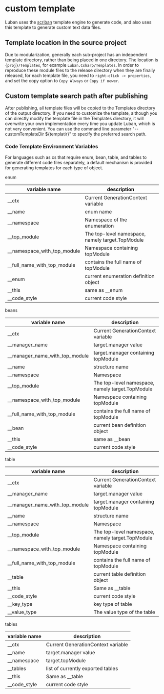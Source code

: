 # custom template

Luban uses the [scriban](https://github.com/scriban/scriban) template engine to generate code, and also uses this template to generate custom text data files.

## Template location in the source project

Due to modularization, generally each sub-project has an independent template directory, rather than being placed in one directory. The location is `{proj}/Templates`, for example `Luban.Csharp/Templates`.
In order to reproduce these module files to the release directory when they are finally released, for each template file, you need to `right-click -> properties`, and set the copy option to `Copy Always` or `Copy if newer`.

## Custom template search path after publishing

After publishing, all template files will be copied to the Templates directory of the output directory. If you need to customize the template, although you can directly modify the template file in the Templates directory, it will overwrite your own implementation every time you update Luban, which is not very convenient. You can use the command line parameter "--customTemplateDir ${templatir}" to specify the preferred search path.

### Code Template Environment Variables

For languages such as cs that require enum, bean, table, and tables to generate different code files separately, a default mechanism is provided for generating templates for each type of object.

enum

| variable name               | description                                      |
| --------------------------- | ------------------------------------------------ |
| __ctx                       | Current GenerationContext variable               |
| __name                      | enum name                                        |
| __namespace                 | Namespace of the enumeration                     |
| __top_module                | The top-level namespace, namely target.TopModule |
| __namespace_with_top_module | Namespace containing topModule                   |
| __full_name_with_top_module | contains the full name of topModule              |
| __enum                      | current enumeration definition object            |
| __this                      | same as __enum                                   |
| __code_style                | current code style                               |

beans

| variable name                  | description                                      |
| ------------------------------ | ------------------------------------------------ |
| __ctx                          | Current GenerationContext variable               |
| __manager_name                 | target.manager value                             |
| __manager_name_with_top_module | target.manager containing topModule              |
| __name                         | structure name                                   |
| __namespace                    | Namespace                                        |
| __top_module                   | The top-level namespace, namely target.TopModule |
| __namespace_with_top_module    | Namespace containing topModule                   |
| __full_name_with_top_module    | contains the full name of topModule              |
| __bean                         | current bean definition object                   |
| __this                         | same as __bean                                   |
| __code_style                   | current code style                               |

table

| variable name                  | description                                      |
| ------------------------------ | ------------------------------------------------ |
| __ctx                          | Current GenerationContext variable               |
| __manager_name                 | target.manager value                             |
| __manager_name_with_top_module | target.manager containing topModule              |
| __name                         | structure name                                   |
| __namespace                    | Namespace                                        |
| __top_module                   | The top-level namespace, namely target.TopModule |
| __namespace_with_top_module    | Namespace containing topModule                   |
| __full_name_with_top_module    | contains the full name of topModule              |
| __table                        | current table definition object                  |
| __this                         | Same as __table                                  |
| __code_style                   | current code style                               |
| __key_type                     | key type of table                                |
| __value_type                   | The value type of the table                      |

tables

| variable name | description                        |
| ------------- | ---------------------------------- |
| __ctx         | Current GenerationContext variable |
| __name        | target.manager value               |
| __namespace   | target.topModule                   |
| __tables      | list of currently exported tables  |
| __this        | Same as __table                    |
| __code_style  | current code style                 |
